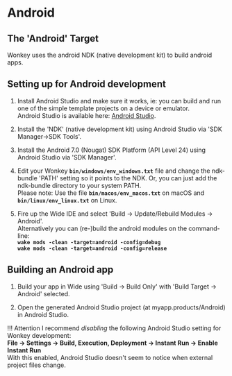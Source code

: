
# Android

## The 'Android' Target

Wonkey uses the android NDK (native development kit) to build android apps.

## Setting up for Android development

1. Install Android Studio and make sure it works, ie: you can build and run one of
 the simple template projects on a device or emulator.<br/>
Android Studio is available here: [Android Studio](https://developer.android.com/studio/index.html).

2. Install the 'NDK' (native development kit) using Android Studio via 'SDK Manager->SDK Tools'.

3. Install the Android 7.0 (Nougat) SDK Platform (API Level 24) using Android Studio via 'SDK Manager'.

4. Edit your Wonkey **`bin/windows/env_windows.txt`** file and change the ndk-bundle 'PATH' setting so it points to the NDK. Or, you can just add the ndk-bundle directory to your system PATH.<br>
Please note: Use the file **`bin/macos/env_macos.txt`** on macOS and **`bin/linux/env_linux.txt`** on Linux.

1. Fire up the Wide IDE and select 'Build -> Update/Rebuild Modules -> Android'.<br>
Alternatively you can (re-)build the android modules on the command-line:<br>
**`wake mods -clean -target=android -config=debug`**<br>
**`wake mods -clean -target=android -config=release`**

## Building an Android app

1. Build your app in Wide using 'Build -> Build Only' with 'Build Target -> Android' selected.

2. Open the generated Android Studio project (at myapp.products/Android) in Android Studio.

!!! Attention
    I recommend *disabling* the following Android Studio setting for Wonkey development:<br>
    **File -> Settings -> Build, Execution, Deployment -> Instant Run -> Enable Instant Run**<br>
    With this enabled, Android Studio doesn't seem to notice when external project files change.
